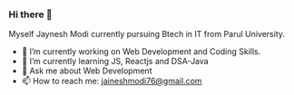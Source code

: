 ### Hi there 👋

Myself Jaynesh Modi currently pursuing Btech in IT from Parul University.
 
- 🔭 I’m currently working on Web Development and Coding Skills.
- 🌱 I’m currently learning JS, Reactjs and DSA-Java
- 💬 Ask me about Web Development
- 📫 How to reach me: jaineshmodi76@gmail.com

